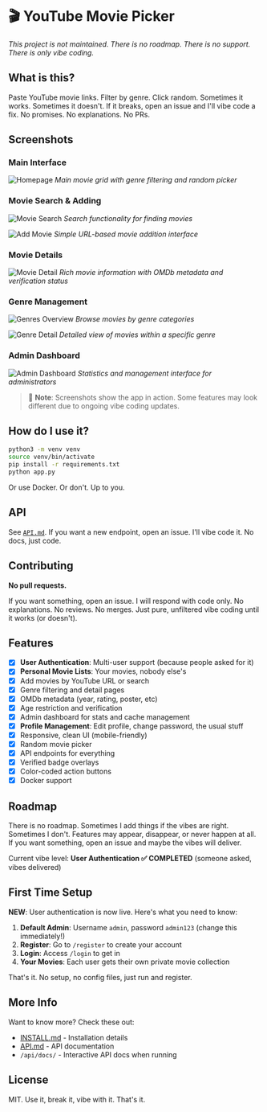 

# 🎬 YouTube Movie Picker

_This project is not maintained. There is no roadmap. There is no support. There is only vibe coding._

## What is this?

Paste YouTube movie links. Filter by genre. Click random. Sometimes it works. Sometimes it doesn't. If it breaks, open an issue and I'll vibe code a fix. No promises. No explanations. No PRs.

## Screenshots

### Main Interface
![Homepage](images/screenshots/home-page.png)
*Main movie grid with genre filtering and random picker*

### Movie Search & Adding
![Movie Search](images/screenshots/main-page-search.png)
*Search functionality for finding movies*

![Add Movie](images/screenshots/main-page-add-movie.png)
*Simple URL-based movie addition interface*

### Movie Details
![Movie Detail](images/screenshots/movie-detail-page.png)
*Rich movie information with OMDb metadata and verification status*

### Genre Management
![Genres Overview](images/screenshots/genres-page.png)
*Browse movies by genre categories*

![Genre Detail](images/screenshots/genre-detail-page.png)
*Detailed view of movies within a specific genre*

### Admin Dashboard
![Admin Dashboard](images/screenshots/admin-page.png)
*Statistics and management interface for administrators*

> 📸 **Note**: Screenshots show the app in action. Some features may look different due to ongoing vibe coding updates.

## How do I use it?

```sh
python3 -m venv venv
source venv/bin/activate
pip install -r requirements.txt
python app.py
```

Or use Docker. Or don't. Up to you.

## API

See [`API.md`](API.md). If you want a new endpoint, open an issue. I'll vibe code it. No docs, just code.

## Contributing

**No pull requests.**

If you want something, open an issue. I will respond with code only. No explanations. No reviews. No merges. Just pure, unfiltered vibe coding until it works (or doesn't).



## Features

- [x] **User Authentication**: Multi-user support (because people asked for it)
- [x] **Personal Movie Lists**: Your movies, nobody else's
- [x] Add movies by YouTube URL or search
- [x] Genre filtering and detail pages
- [x] OMDb metadata (year, rating, poster, etc)
- [x] Age restriction and verification
- [x] Admin dashboard for stats and cache management
- [x] **Profile Management**: Edit profile, change password, the usual stuff
- [x] Responsive, clean UI (mobile-friendly)
- [x] Random movie picker
- [x] API endpoints for everything
- [x] Verified badge overlays
- [x] Color-coded action buttons
- [x] Docker support

## Roadmap

There is no roadmap. Sometimes I add things if the vibes are right. Sometimes I don't. Features may appear, disappear, or never happen at all. If you want something, open an issue and maybe the vibes will deliver.

Current vibe level: **User Authentication ✅ COMPLETED** (someone asked, vibes delivered)

## First Time Setup

**NEW**: User authentication is now live. Here's what you need to know:

1. **Default Admin**: Username `admin`, password `admin123` (change this immediately!)
2. **Register**: Go to `/register` to create your account
3. **Login**: Access `/login` to get in
4. **Your Movies**: Each user gets their own private movie collection

That's it. No setup, no config files, just run and register.

## More Info

Want to know more? Check these out:
- [INSTALL.md](INSTALL.md) - Installation details
- [API.md](API.md) - API documentation  
- `/api/docs/` - Interactive API docs when running

## License

MIT. Use it, break it, vibe with it. That's it.
